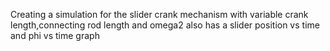 Creating a simulation for the slider crank mechanism with variable crank length,connecting rod length and omega2
also has a slider position vs time and phi vs time graph

